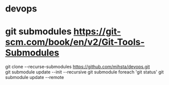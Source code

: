 # devops

# git submodules https://git-scm.com/book/en/v2/Git-Tools-Submodules
  git clone --recurse-submodules https://github.com/mihsta/devops.git  
  git submodule update --init --recursive 
  git submodule foreach 'git status'
  git submodule update --remote
  
  
